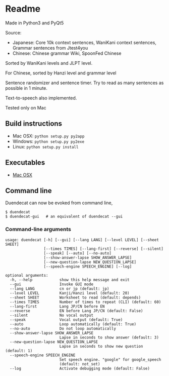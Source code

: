 Readme
=======

Made in Python3 and PyQt5

Source: 
* Japanese: Core 10k context sentences, WaniKani context sentences, Grammar sentences from Jtest4you
* Chinese: Chinese grammar Wiki, SpoonFed Chinese

Sorted by WaniKani levels and JLPT level.

For Chinese, sorted by Hanzi level and grammar level

Sentence randomizer and sentence timer. Try to read as many sentences as possible in 1 minute.

Text-to-speech also implemented.

Tested only on Mac

## Build instructions

* Mac OSX: `python setup.py py2app`
* Windows: `python setup.py py2exe`
* Linux: `python setup.py install`

## Executables

* [Mac OSX](https://www.dropbox.com/sh/3u8z8fhjvhjblrx/AADuCE9GYROUMPMz3Pe0Ildsa?dl=0)

## Command line

Duendecat can now be evoked from command line,

```
$ duendecat
$ duendecat-gui   # an equivalent of duendecat --gui
```

### Command-line arguments
```
usage: duendecat [-h] [--gui] [--lang LANG] [--level LEVEL] [--sheet SHEET]
                 [--times TIMES] [--lang-first] [--reverse] [--silent]
                 [--speak] [--auto] [--no-auto]
                 [--show-answer-lapse SHOW_ANSWER_LAPSE]
                 [--new-question-lapse NEW_QUESTION_LAPSE]
                 [--speech-engine SPEECH_ENGINE] [--log]

optional arguments:
  -h, --help            show this help message and exit
  --gui                 Invoke GUI mode
  --lang LANG           cn or jp (default: jp)
  --level LEVEL         Kanji/Hanzi level (default: 20)
  --sheet SHEET         Worksheet to read (default: depends)
  --times TIMES         Number of times to repeat (CLI) (default: 60)
  --lang-first          Lang JP/CN before EN
  --reverse             EN before Lang JP/CN (default: False)
  --silent              No vocal output
  --speak               Vocal output (default: True)
  --auto                Loop automatically (default: True)
  --no-auto             Do not loop automatically
  --show-answer-lapse SHOW_ANSWER_LAPSE
                        Lapse in seconds to show answer (default: 3)
  --new-question-lapse NEW_QUESTION_LAPSE
                        Lapse in seconds to show new question (default: 1)
  --speech-engine SPEECH_ENGINE
                        Set speech engine. "google" for google_speech
                        (default: not_set)
  --log                 Activate debugging mode (default: False)
```
